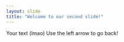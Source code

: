 ```yaml
---
layout: slide
title: "Welcome to our second slide!"
---
```

Your text (lmao)
Use the left arrow to go back!
